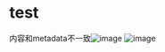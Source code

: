 # test



内容和metadata不一致![image](https://github.com/user-attachments/assets/3dbafd33-d4fd-4a4f-adeb-95a0fac81f1a)
![image](https://github.com/user-attachments/assets/2be7c774-7e3c-4250-917f-03eac07d19f9)
